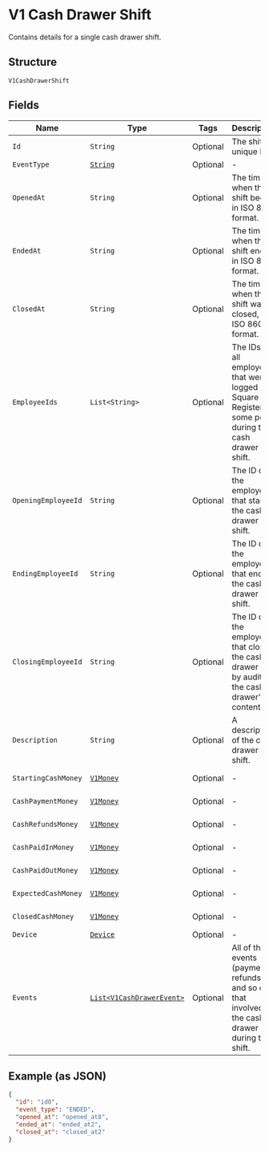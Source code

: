 
# V1 Cash Drawer Shift

Contains details for a single cash drawer shift.

## Structure

`V1CashDrawerShift`

## Fields

| Name | Type | Tags | Description | Getter |
|  --- | --- | --- | --- | --- |
| `Id` | `String` | Optional | The shift's unique ID. | String getId() |
| `EventType` | [`String`](/doc/models/v1-cash-drawer-shift-event-type.md) | Optional | - | String getEventType() |
| `OpenedAt` | `String` | Optional | The time when the shift began, in ISO 8601 format. | String getOpenedAt() |
| `EndedAt` | `String` | Optional | The time when the shift ended, in ISO 8601 format. | String getEndedAt() |
| `ClosedAt` | `String` | Optional | The time when the shift was closed, in ISO 8601 format. | String getClosedAt() |
| `EmployeeIds` | `List<String>` | Optional | The IDs of all employees that were logged into Square Register at some point during the cash drawer shift. | List<String> getEmployeeIds() |
| `OpeningEmployeeId` | `String` | Optional | The ID of the employee that started the cash drawer shift. | String getOpeningEmployeeId() |
| `EndingEmployeeId` | `String` | Optional | The ID of the employee that ended the cash drawer shift. | String getEndingEmployeeId() |
| `ClosingEmployeeId` | `String` | Optional | The ID of the employee that closed the cash drawer shift by auditing the cash drawer's contents. | String getClosingEmployeeId() |
| `Description` | `String` | Optional | A description of the cash drawer shift. | String getDescription() |
| `StartingCashMoney` | [`V1Money`](/doc/models/v1-money.md) | Optional | - | V1Money getStartingCashMoney() |
| `CashPaymentMoney` | [`V1Money`](/doc/models/v1-money.md) | Optional | - | V1Money getCashPaymentMoney() |
| `CashRefundsMoney` | [`V1Money`](/doc/models/v1-money.md) | Optional | - | V1Money getCashRefundsMoney() |
| `CashPaidInMoney` | [`V1Money`](/doc/models/v1-money.md) | Optional | - | V1Money getCashPaidInMoney() |
| `CashPaidOutMoney` | [`V1Money`](/doc/models/v1-money.md) | Optional | - | V1Money getCashPaidOutMoney() |
| `ExpectedCashMoney` | [`V1Money`](/doc/models/v1-money.md) | Optional | - | V1Money getExpectedCashMoney() |
| `ClosedCashMoney` | [`V1Money`](/doc/models/v1-money.md) | Optional | - | V1Money getClosedCashMoney() |
| `Device` | [`Device`](/doc/models/device.md) | Optional | - | Device getDevice() |
| `Events` | [`List<V1CashDrawerEvent>`](/doc/models/v1-cash-drawer-event.md) | Optional | All of the events (payments, refunds, and so on) that involved the cash drawer during the shift. | List<V1CashDrawerEvent> getEvents() |

## Example (as JSON)

```json
{
  "id": "id0",
  "event_type": "ENDED",
  "opened_at": "opened_at8",
  "ended_at": "ended_at2",
  "closed_at": "closed_at2"
}
```

